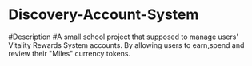 # Discovery-Account-System
#Description
#A small school project that supposed to manage users' Vitality Rewards System accounts. By allowing users to earn,spend and review their "Miles" currency tokens.

